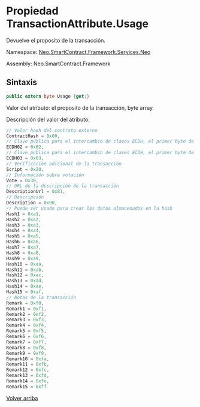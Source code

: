 # Propiedad TransactionAttribute.Usage

Devuelve el proposito de la transacción.

Namespace: [Neo.SmartContract.Framework.Services.Neo](../../Neo.md)

Assembly: Neo.SmartContract.Framework

## Sintaxis

```c#
public extern byte Usage {get;}
```

Valor del atributo: el proposito de la transacción, byte array.

Descripción del valor del atributo:

```c#
// Valor hash del contrato externo
ContractHash = 0x00,
// Clave pública para el intercambio de claves ECDH, el primer byte de la clave pública es 0x02
ECDH02 = 0x02,
// Clave pública para el intercambio de claves ECDH, el primer byte de la clave pública es 0x03
ECDH03 = 0x03,
// Verificación adicional de la transacción
Script = 0x20,
// Información sobre votación
Vote = 0x30,
// URL de la descripción de la transacción
DescriptionUrl = 0x81,
// Descripción
Description = 0x90,
// Puede ser usado para crear los datos almacenados en la hash
Hash1 = 0xa1,
Hash2 = 0xa2,
Hash3 = 0xa3,
Hash4 = 0xa4,
Hash5 = 0xa5,
Hash6 = 0xa6,
Hash7 = 0xa7,
Hash8 = 0xa8,
Hash9 = 0xa9,
Hash10 = 0xaa,
Hash11 = 0xab,
Hash12 = 0xac,
Hash13 = 0xad,
Hash14 = 0xae,
Hash15 = 0xaf,
// Notas de la transacción
Remark = 0xf0,
Remark1 = 0xf1,
Remark2 = 0xf2,
Remark3 = 0xf3,
Remark4 = 0xf4,
Remark5 = 0xf5,
Remark6 = 0xf6,
Remark7 = 0xf7,
Remark8 = 0xf8,
Remark9 = 0xf9,
Remark10 = 0xfa,
Remark11 = 0xfb,
Remark12 = 0xfc,
Remark13 = 0xfd,
Remark14 = 0xfe,
Remark15 = 0xff
```



[Volver arriba](../TransactionAttribute.md)
